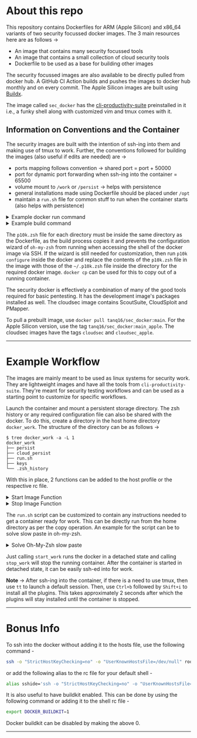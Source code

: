 # About this repo

This repository contains Dockerfiles for ARM (Apple Silicon) and x86_64 variants of two security focussed docker images. The 3 main resources here are as follows &rarr;
* An image that contains many security focussed tools
* An image that contains a small collection of cloud security tools
* Dockerfile to be used as a base for building other images

The security focussed images are also available to be directly pulled from docker hub. A GitHub CI Action builds and pushes the images to docker hub monthly and on every commit. The Apple Silicon images are built using [Buildx](https://docs.docker.com/buildx/working-with-buildx/).

The image called `sec_docker` has the [cli-productivity-suite](https://github.com/tanq16/cli-productivity-suite) preinstalled in it i.e., a funky shell along with customized vim and tmux comes with it.

## Information on Conventions and the Container

The security images are built with the intention of ssh-ing into them and making use of tmux to work. Further, the conventions followed for building the images (also useful if edits are needed) are &rarr;
* ports mapping follows convention &rarr; shared port = port + 50000
* port for dynamic port forwarding when ssh-ing into the container = 65500
* volume mount to `/work` or `/persist` &rarr; helps with persistence
* general installations made using Dockerfile should be placed under `/opt`
* maintain a `run.sh` file for common stuff to run when the container starts (also helps with persistence)

<details>
<summary>Example docker run command</summary>

```bash
docker run --name="amazing_docker" \
-v /path/to/host/go_programs/:/root/go/src \
-v /path/to/host/work:/work \
-p 50022:22 \
--rm -it image_tag \
zsh -c "service ssh start; tail -f /dev/null"
```

This will start the container which can be ssh-ed into. The `tail -f /dev/null` keeps the the container running in the background. `docker stop amazing_docker -t 0` can be used to stop the container. The run command can also be made into a function with a `$@` within the command somewhere to allow for more arguments to be passed.
</details>

<details>
<summary>Example build command</summary>

To build, use the following &rarr;
```bash
git clone https://github.com/tanq16/dockers
cd dockers/security_docker
docker build -t <your_tag> .
```

The `security_docker` directory also contains a dockerfile for Apple Silicon Macs, which can be specified using the `--file Dockerfile.AppleSilicon` flag for the `docker build` command.
</details>

The `p10k.zsh` file for each directory must be inside the same directory as the Dockerfile, as the build process copies it and prevents the configuration wizard of `oh-my-zsh` from running when accessing the shell of the docker image via SSH. If the wizard is still needed for customization, then run `p10k configure` inside the docker and replace the contents of the `p10k.zsh` file in the image with those of the `~/.p10k.zsh` file inside the directory for the required docker image. `docker cp` can be used for this to copy out of a running container.

The security docker is effectively a combination of many of the good tools required for basic pentesting. It has the development image's packages installed as well. The cloudsec image contains ScoutSuite, CloudSploit and PMapper.

To pull a prebuilt image, use `docker pull tanq16/sec_docker:main`. For the Apple Silicon version, use the tag `tanq16/sec_docker:main_apple`. The cloudsec images have the tags `cloudsec` and `cloudsec_apple`.

---

# Example Workflow

The images are mainly meant to be used as linux systems for security work. They are lightweight images and have all the tools from `cli-productivity-suite`. They're meant for security testing workflows and can be used as a starting point to customize for specific workflows.

Launch the container and mount a persistent storage directory. The zsh history or any required configuration file can also be shared with the docker. To do this, create a directory in the host home directory `docker_work`. The structure of the directory can be as follows &rarr;
```
$ tree docker_work -a -L 1
docker_work
├── persist
├── cloud_persist
├── run.sh
├── keys
└── .zsh_history
```

With this in place, 2 functions can be added to the host profile or the respective rc file.

<details>
<summary>Start Image Function</summary>

```bash
start_work(){
    # run the container
    docker run --name="sec_docker" --rm -d \
    -v $HOME/docker_work/persist/:/persist -p 50022:22 $@ -it tanq16/sec_docker:main \
    zsh -c "service ssh start; tail -f /dev/null"
    # copy back prior history if it exists
    if [ -f $HOME/docker_work/.zsh_history ]
        then docker cp $HOME/docker_work/.zsh_history sec_docker:/root/.zsh_history
    fi
    # copy the run.sh file to act as kind of a bootstrap script
    docker cp $HOME/docker_work/run.sh sec_docker:/root/run.sh
}
```
</details>

<details>
<summary>Stop Image Function</summary>

```bash
stop_work(){
    # copy (save) the command history
    docker cp sec_docker:/root/.zsh_history $HOME/docker_work/.zsh_history
    docker stop sec_docker -t 0
}
```
</details>

The `run.sh` script can be customized to contain any instructions needed to get a container ready for work. This can be directly run from the home directory as per the copy operation. An example for the script can be to solve slow paste in oh-my-zsh.

<details>
<summary>Solve Oh-My-Zsh slow paste</summary>

```bash
#!/bin/zsh
sed -i "s/autoload -Uz bracketed-paste-magic/#autoload -Uz bracketed-paste-magic/" ~/.oh-my-zsh/lib/misc.zsh
sed -i "s/zle -N bracketed-paste bracketed-paste-magic/#zle -N bracketed-paste bracketed-paste-magic/" ~/.oh-my-zsh/lib/misc.zsh
sed -i "s/autoload -Uz url-quote-magic/#autoload -Uz url-quote-magic/" ~/.oh-my-zsh/lib/misc.zsh
sed -i "s/zle -N self-insert url-quote-magic/#zle -N self-insert url-quote-magic/" ~/.oh-my-zsh/lib/misc.zsh
```

This is a script to fix so pastes on `oh-my-zsh` shells, which are caused due to `magic-*` functions. The scripts can be run as the first thing after ssh-ing into the docker.
</details>

Just calling `start_work` runs the docker in a detached state and calling `stop_work` will stop the running container. After the container is started in detached state, it can be easily ssh-ed into for work.

**Note** &rarr; After ssh-ing into the container, if there is a need to use tmux, then use `tt` to launch a default session. Then, use `Ctrl+b` followed by `Shift+i` to install all the plugins. This takes approximately 2 seconds after which the plugins will stay installed until the container is stopped.

---

# Bonus Info

To ssh into the docker without adding it to the hosts file, use the following command -
```bash
ssh -o "StrictHostKeyChecking=no" -o "UserKnownHostsFile=/dev/null" root@localhost -p 50232
```
or add the following alias to the rc file for your default shell -
```bash
alias sshide='ssh -o "StrictHostKeyChecking=no" -o "UserKnownHostsFile=/dev/null"'
```

It is also useful to have buildkit enabled. This can be done by using the following command or adding it to the shell rc file -
```bash
export DOCKER_BUILDKIT=1
```
Docker buildkit can be disabled by making the above 0.

---
